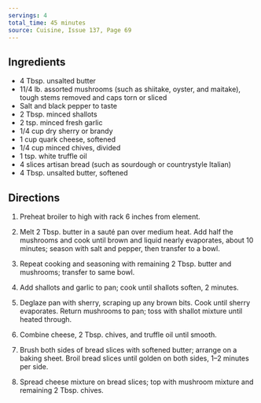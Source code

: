 ```yaml
---
servings: 4
total_time: 45 minutes
source: Cuisine, Issue 137, Page 69
---
```


## Ingredients

* 4 Tbsp. unsalted butter
* 11/4 lb. assorted mushrooms (such as shiitake, oyster, and maitake), tough stems removed and caps torn or sliced
* Salt and black pepper to taste
* 2 Tbsp. minced shallots
* 2 tsp. minced fresh garlic
* 1/4 cup dry sherry or brandy
* 1 cup quark cheese, softened
* 1/4 cup minced chives, divided
* 1 tsp. white truffle oil
* 4 slices artisan bread (such as sourdough or countrystyle Italian)
* 4 Tbsp. unsalted butter, softened

## Directions

1. Preheat broiler to high with rack 6 inches from element.

2. Melt 2 Tbsp. butter in a sauté pan over medium heat. Add half the mushrooms and cook until brown and liquid nearly evaporates, about 10 minutes; season with salt and pepper, then transfer to a bowl.

3. Repeat cooking and seasoning with remaining 2 Tbsp. butter and mushrooms; transfer to same bowl.

4. Add shallots and garlic to pan; cook until shallots soften, 2 minutes.

5. Deglaze pan with sherry, scraping up any brown bits. Cook until sherry evaporates. Return mushrooms to pan; toss with shallot mixture until heated through.

6. Combine cheese, 2 Tbsp. chives, and truffle oil until smooth.

7. Brush both sides of bread slices with softened butter; arrange on a baking sheet. Broil bread slices until golden on both sides, 1–2 minutes per side.

8. Spread cheese mixture on bread slices; top with mushroom mixture and remaining 2 Tbsp. chives.
